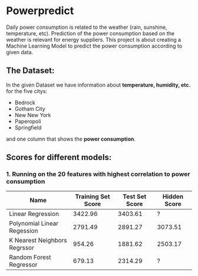 # Powerpredict
Daily power consumption is related to the weather (rain, sunshine, temperature, etc).
Prediction of the power consumption based on the weather is relevant for energy suppliers.
This project is about creating a Machine Learning Model to predict the power consumption
according to given data.

## The Dataset:
In the given Dataset we have information about **temperature, humidity, etc.** for the five citys:
* Bedrock
* Gotham City
* New New York
* Paperopoli
* Springfield

and one column that shows the **power consumption**.


## Scores for different models:

### 1. Running on the 20 features with highest correlation to power consumption

| Name                         | Training Set Score | Test Set Score | Hidden Score |
|------------------------------|--------------------|----------------|--------------|
| Linear Regression            | 3422.96            | 3403.61        |   ?          |
| Polynomial Linear Regession  | 2791.49            | 2891.27        |   3073.51    |
| K Nearest Neighbors Regrssor | 954.26             | 1881.62        |   2503.17    |
| Random Forest Regressor      | 679.13             | 2314.29        |   ?          |


